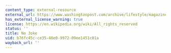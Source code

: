 ```yaml
---
content_type: external-resource
external_url: https://www.washingtonpost.com/archive/lifestyle/magazine/2004/10/24/no-joke/882986fd-53f1-4443-95f8-f4f265d38f61/
has_external_license_warning: true
license: https://en.wikipedia.org/wiki/All_rights_reserved
status: ''
title: No Joke
uid: b76fc45c-ce35-46e0-9972-09ee1451c81a
wayback_url: ''
---
```

